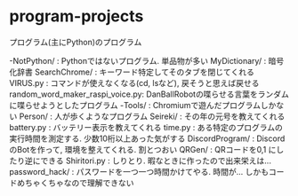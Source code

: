 # program-projects
プログラム(主にPython)のプログラム

-NotPython/                     : Pythonではないプログラム. 単品物が多い
MyDictionary/                   : 暗号化辞書
SearchChrome/                   : キーワード特定してそのタブを閉じてくれる
VIRUS.py                        : コマンドが使えなくなる(cd, lsなど), 戻そうと思えば戻せる
random_word_maker_raspi_voice.py: DanBallRobotの喋らせる言葉をランダムに喋らせようとしたプログラム
-Tools/                         : Chromiumで遊んだプログラムしかない
Person/                         : 人が歩くようなプログラム
Seireki/                        : その年の元号を教えてくれる
battery.py                      : バッテリー表示を教えてくれる
time.py                         : ある特定のプログラムの実行時間を測定する. 少数10桁以上あった気がする
DiscordProgram/                 : DiscordのBotを作って, 環境を整えてくれる. 割とつおい
QRGen/                          : QRコードを0,1 にしたり逆にできる
Shiritori.py                    : しりとり. 暇なときに作ったので出来栄えは...
password_hack/                  : パスワードを一つ一つ時間かけてやる. 時間が... しかもコードめちゃくちゃなので理解できない
